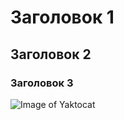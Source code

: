 # Заголовок 1
## Заголовок 2
### Заголовок 3

![Image of Yaktocat](https://octodex.github.com/images/yaktocat.png)
